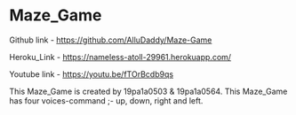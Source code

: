 # Maze_Game


Github link - https://github.com/AlluDaddy/Maze-Game

Heroku_Link - https://nameless-atoll-29961.herokuapp.com/

Youtube link - https://youtu.be/fTOrBcdb9qs

This Maze_Game is created by 19pa1a0503 & 19pa1a0564.
This Maze_Game has four voices-command ;- up, down, right and left.

